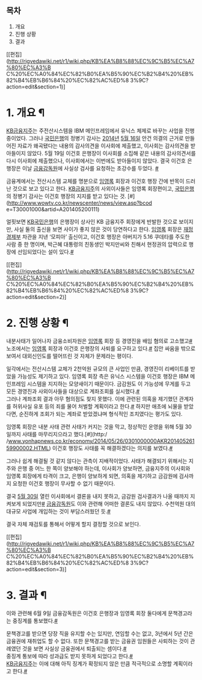 ## 목차

    

1. 개요 
2. 진행 상황 
3. 결과 

[[편집](http://rigvedawiki.net/r1/wiki.php/KB%EA%B8%88%EC%9C%B5%EC%A7%80%EC%A3%B
C%20%EC%A0%84%EC%82%B0%EA%B5%90%EC%B2%B4%20%EB%82%B4%EB%B6%84%20%EC%82%AC%ED%8
3%9C?action=edit&section=1)]

# 1. 개요 ¶

  

[KB금융지주](KB%EA%B8%88%EC%9C%B5%EC%A7%80%EC%A3%BC.md)는 주전산시스템을 IBM 메인프레임에서
유닉스 체제로 바꾸는 사업을 진행 중이었다. 그러나
[국민은행](%EA%B5%AD%EB%AF%BC%EC%9D%80%ED%96%89.md)의 정병기 감사는
[2014년](2014%EB%85%84.md) [5월 16일](5%EC%9B%94%2016%EC%9D%BC.md) 안건 의결의
근거로 만들어진 자료가 왜곡됐다는 내용의 감사의견을 이사회에 제출했고, 이사회는 감사의견을 받아들이지 않았다. 5월 19일 이건호 은행장이
이사회를 소집해 같은 내용의 감사의견서를 다시 이사회에 제출했으나, 이사회에서는 이번에도 받아들이지 않았다. 결국 이건호 은행장은 이날
[금융감독원](%EA%B8%88%EC%9C%B5%EA%B0%90%EB%8F%85%EC%9B%90.md)에 사실상 검사를 요청하는
초강수를 두었다. [#](http://www.hankyung.com/news/app/newsview.php?aid=2014052061111)

  

금융계에서는 전산시스템 교체를 명분으로 [임영록](%EC%9E%84%EC%98%81%EB%A1%9D.md) 회장과 이건호 행장 간에
반목이 드러난 것으로 보고 있다고 한다. [KB금융지주](KB%EA%B8%88%EC%9C%B5%EC%A7%80%EC%A3%BC.md)의
사외이사들은 임영록 회장편이고, [국민은행](%EA%B5%AD%EB%AF%BC%EC%9D%80%ED%96%89.md)의 정병기 감사는
이건호 행장의 지지를 받고 있다는 것. [#](http://www.wowtv.co.kr/newscenter/news/view.asp?bcod
e=T30001000&artid=A201405200111)

  

얼핏보면 [KB국민은행](%EA%B5%AD%EB%AF%BC%EC%9D%80%ED%96%89.md)의 은행장이 상사인 KB 금융지주
회장에게 반발한 것으로 보이지만, 사실 둘의 출신을 보면 사이가 좋지 않은 것이 당연하다고 한다.
[임영록](%EC%9E%84%EC%98%81%EB%A1%9D.md) 회장은
[재정경제부](%EA%B8%B0%ED%9A%8D%EC%9E%AC%EC%A0%95%EB%B6%80.md) 차관을 지낸 ‘모피아’
출신이고, 이건호 행장은 아버지가 5.16 쿠데타를 주도한 사람 중 한 명이며, 박근혜 대통령의 친동생인 박지만씨와 친해서 현정권의 압력으로
행장에 선임되었다는 설이
있다.[#](http://magazine.joins.com/economist/article_view.asp?aid=301806)

  

[[편집](http://rigvedawiki.net/r1/wiki.php/KB%EA%B8%88%EC%9C%B5%EC%A7%80%EC%A3%B
C%20%EC%A0%84%EC%82%B0%EA%B5%90%EC%B2%B4%20%EB%82%B4%EB%B6%84%20%EC%82%AC%ED%8
3%9C?action=edit&section=2)]

# 2. 진행 상황 ¶

  

내분사태가 일어나자 금융소비자원은 [임영록](%EC%9E%84%EC%98%81%EB%A1%9D.md) 회장 등 경영진을 배임 혐의로
고소했고[#](http://news.mk.co.kr/newsRead.php?no=791077&year=2014) 노조에서는
[임영록](%EC%9E%84%EC%98%81%EB%A1%9D.md) 회장과 이건호 은행장의 사퇴를 요구하고
있다.[#](http://www.etnews.com/20140523000030) 집안 싸움을 밖으로 보여서 대외신인도를 떨어뜨린 것 자체가
문제라는 평이다.

  

일각에서는 전산시스템 교체가 2천억원 규모의 큰 사업인 만큼, 경영진이 리베이트를 받았을 가능성도 제기하고 있다. 임영록 회장 측은 유닉스
시스템을 이건호 행장은 IBM 메인프레임 시스템을 지지하는 모양새이기 때문이다. 금감원도 이 가능성에 무게를 두고 모든 경영진과 사외이사들을
대상으로 계좌조회를 실시했다.[#](http://www.newstomato.com/ReadNews.aspx?no=472049)  
그러나 계좌조회 결과 아무 혐의점도 찾지 못했다. 이에 관련된 의혹을 제기했던 관계자를 허위사실 유포 등의 죄를 물어 처벌할 계획이라고
한다.[#](http://www.segye.com/content/html/2014/06/03/20140603000280.html) 하지만
애초에 뇌물을 받았다면, 순진하게 조회가 되는 계좌로 받았겠냐며 형식적인 조치였다는 평가도 있다.

  

임영록 회장은 내분 사태 관련 사태가 커지는 것을 막고, 정상적인 운영을 위해 5월 30일까지 사태를 마무리지으라고 했다.[#](http:/
/www.yonhapnews.co.kr/economy/2014/05/26/0301000000AKR20140526159900002.HTML)
이건호 행장도 사태를 꼭 해결하겠다는 의지를 보였다.[#](http://news1.kr/articles/1700547)

  

그러나 쉽게 해결될 것 같지 않다는 관측이 지배적이었다. 사태가 해결되기 위해서는 지주와 은행 중 어느 한 쪽이 양보해야 하는데, 이사회가
양보하면, 금융지주의 이사회와 임영록 회장에게 타격이 크고, 은행이 양보하게 되면, 의혹을 제기하고 금감원에 검사까지 요청한 이건호 행장이
무사할 수 없기 때문이다.

  

결국 [5월 30일](5%EC%9B%94%2030%EC%9D%BC.md) 열린 이사회에서 결론을 내지 못하고, 금감원 검사결과가 나올
때까지 지켜보게 되었지만[#](http://news.mk.co.kr/newsRead.php?year=2014&no=847471)
[금융감독원](%EA%B8%88%EC%9C%B5%EA%B0%90%EB%8F%85%EC%9B%90.md)도 이와 관련해 어떠한 결론도
내지 않았다. 수천억원 대의 대규모 사업에 개입하는 것이 부담스러웠던
듯.[#](http://www.dt.co.kr/contents.html?article_no=2014060402010578739008)

  

결국 자체 재검토를 통해서 어떻게 할지 결정할 것으로 보인다.

  

[[편집](http://rigvedawiki.net/r1/wiki.php/KB%EA%B8%88%EC%9C%B5%EC%A7%80%EC%A3%B
C%20%EC%A0%84%EC%82%B0%EA%B5%90%EC%B2%B4%20%EB%82%B4%EB%B6%84%20%EC%82%AC%ED%8
3%9C?action=edit&section=3)]

# 3. 결과 ¶

  

이와 관련해 6월 9일 금융감독원은 이건호 은행장과 임영록 회장 둘다에게 문책경고라는 중징계를
통보했다.[#](http://www.hankyung.com/news/app/newsview.php?aid=2014060996251)

  

문책경고를 받으면 당장 직을 유지할 수는 있지만, 연임할 수는 없고, 3년에서 5년 간은 금융권에 재취업도 할 수 없다. 또한 문책경고를
받는 금융권 임원들은 사퇴하는 것이 관례였던 것을 보면 사실상 금융권에서 퇴출되는
셈이다.[#](http://www.hankyung.com/news/app/newsview.php?aid=2014060996251)  
중징계 통보에 따라 성과급도 받지 못하게 되었다고
한다.[#](http://biz.heraldcorp.com/view.php?ud=20140610000843)  
[KB금융지주](KB%EA%B8%88%EC%9C%B5%EC%A7%80%EC%A3%BC.md)는 이에 대해 아직 징계가 확정되지 않은
만큼 적극적으로 소명할 계획이라고 한다.[#](http://www.dailian.co.kr/news/view/441755)

